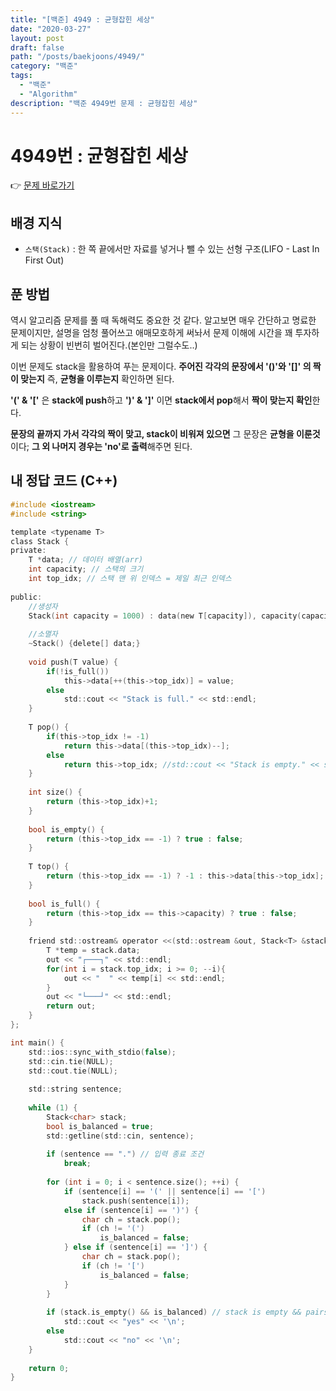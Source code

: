 ```yaml
---
title: "[백준] 4949 : 균형잡힌 세상"
date: "2020-03-27"
layout: post
draft: false
path: "/posts/baekjoons/4949/"
category: "백준"
tags:
  - "백준"
  - "Algorithm"
description: "백준 4949번 문제 : 균형잡힌 세상"
---
```


# 4949번 : 균형잡힌 세상

👉 [문제 바로가기](https://www.acmicpc.net/problem/4949)


## 배경 지식
- `스택(Stack)` : 한 쪽 끝에서만 자료를 넣거나 뺄 수 있는 선형 구조(LIFO - Last In First Out)

## 푼 방법
역시 알고리즘 문제를 풀 때 독해력도 중요한 것 같다. 알고보면 매우 간단하고 명료한 문제이지만, 설명을 엄청 풀어쓰고 애매모호하게 써놔서 문제 이해에 시간을 꽤 투자하게 되는 상황이 빈번히 벌어진다.(본인만 그럴수도..)

이번 문제도 stack을 활용하여 푸는 문제이다. **주어진 각각의 문장에서 '()'와 '[]' 의 짝이 맞는지** 즉, **균형을 이루는지** 확인하면 된다.

**'(' & '['** 은 **stack에 push**하고 **')' & ']'** 이면 **stack에서 pop**해서 **짝이 맞는지 확인**한다.

**문장의 끝까지 가서 각각의 짝이 맞고, stack이 비워져 있으면** 그 문장은 **균형을 이룬것**이다; **그 외 나머지 경우는 'no'로 출력**해주면 된다.


## 내 정답 코드 (C++)

~~~c
#include <iostream>
#include <string>

template <typename T>
class Stack {
private:
	T *data; // 데이터 배열(arr)
	int capacity; // 스택의 크기
	int top_idx; // 스택 맨 위 인덱스 = 제일 최근 인덱스
	
public:
	//생성자
	Stack(int capacity = 1000) : data(new T[capacity]), capacity(capacity), top_idx(-1) {}
	
	//소멸자
	~Stack() {delete[] data;}
	
	void push(T value) {
		if(!is_full())
			this->data[++(this->top_idx)] = value;
		else
			std::cout << "Stack is full." << std::endl;
	}
	
	T pop() {
		if(this->top_idx != -1)
			return this->data[(this->top_idx)--];
		else
			return this->top_idx; //std::cout << "Stack is empty." << std::endl;
	}
	
	int size() {
		return (this->top_idx)+1;
	}
	
	bool is_empty() {
		return (this->top_idx == -1) ? true : false;
	}
	
	T top() {
		return (this->top_idx == -1) ? -1 : this->data[this->top_idx];
	}
	
	bool is_full() {
		return (this->top_idx == this->capacity) ? true : false;
	}
	
	friend std::ostream& operator <<(std::ostream &out, Stack<T> &stack){
		T *temp = stack.data;
		out << "┌───┐" << std::endl;
		for(int i = stack.top_idx; i >= 0; --i){
			out << "  " << temp[i] << std::endl;
		}
		out << "└───┘" << std::endl;
		return out;
	}
};

int main() {
	std::ios::sync_with_stdio(false);
	std::cin.tie(NULL); 
	std::cout.tie(NULL);
	
	std::string sentence;
	
	while (1) {
		Stack<char> stack;
		bool is_balanced = true;
		std::getline(std::cin, sentence);
		
		if (sentence == ".") // 입력 종료 조건
			break;
		
		for (int i = 0; i < sentence.size(); ++i) {
			if (sentence[i] == '(' || sentence[i] == '[')
				stack.push(sentence[i]);
			else if (sentence[i] == ')') {
				char ch = stack.pop();
				if (ch != '(')
					is_balanced = false;
			} else if (sentence[i] == ']') {
				char ch = stack.pop();
				if (ch != '[')
					is_balanced = false;
			}
		}
		
		if (stack.is_empty() && is_balanced) // stack is empty && pairs balanced
			std::cout << "yes" << '\n';
		else
			std::cout << "no" << '\n';
	}
	
	return 0;
}
~~~
